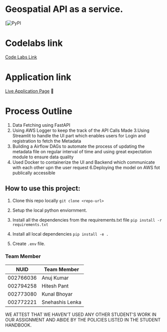 

#  Geospatial  API as a service.


[![PyPI](https://codelabs-preview.appspot.com/?file_id=1nghIHlS4LUmvoRvo3yWZrO-jxsyU_Wz35ny6Q_JB0RQ#2)



# Codelabs link

[Code Labs Link](https://codelabs-preview.appspot.com/?file_id=1y1sR16fZI4Q3GLiPGJNYOEjKz8O3YQqyQOw4OWxb4xc#2)




# Application link

[Live Application Page](https://bigdataia-spring2023-team-10-assignment-1-streamlithome-t6rxsk.streamlit.app/) :rocket:





# Process Outline

1. Data Fetching using FastAPI 
2. Using AWS Logger to keep the track of the API Calls Made
3.Using Streamlit to handle the UI part which enables users for Login and registration to fetch the Metadata
4. Building a Airflow DAGs to automate the process of updating the metadata file on regular interval of time and using great expectation module to ensure data quality
5. Used Docker to containerize the UI and Backend which communicate with each other upn the user request 
6.Deploying the model on AWS fot publically accessible





## How to use  this project:


1. Clone this repo locally `git clone <repo-url>`

2. Setup the local python enviornment.

3. Install all the dependencies from the requirements.txt file
`pip install -r requirements.txt`

4. Install all local dependencies 
`pip install -e .`

5. Create `.env` file.











### Team Member

| NUID | Team Member       |
|:-----:|---------------|
| 002766036       | Anuj Kumar |
| 002794258      |  Hitesh  Pant            |
| 002773080      |  Kunal Bhoyar              |
| 002772221      |  Snehashis Lenka              |


WE ATTEST THAT WE HAVEN'T USED ANY OTHER STUDENT'S WORK IN OUR ASSIGNMENT AND ABIDE BY THE POLICIES LISTED IN THE STUDENT HANDBOOK.
